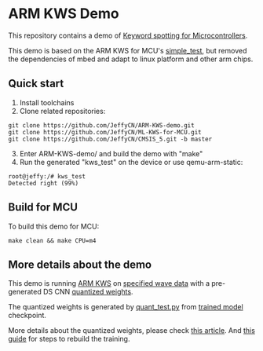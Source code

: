 # ARM KWS Demo

This repository contains a demo of [Keyword spotting for Microcontrollers](https://github.com/ARM-software/ML-KWS-for-MCU.git).

This demo is based on the ARM KWS for MCU's [simple_test](https://github.com/ARM-software/ML-KWS-for-MCU/tree/master/Deployment/Examples/simple_test), but removed the dependencies of mbed and adapt to linux platform and other arm chips.

## Quick start

1. Install toolchains
2. Clone related repositories:
```
git clone https://github.com/JeffyCN/ARM-KWS-demo.git
git clone https://github.com/JeffyCN/ML-KWS-for-MCU.git
git clone https://github.com/JeffyCN/CMSIS_5.git -b master
```
3. Enter ARM-KWS-demo/ and build the demo with "make"
4. Run the generated "kws_test" on the device or use qemu-arm-static:
```
root@jeffy:/# kws_test
Detected right (99%)
```

## Build for MCU

To build this demo for MCU:
```
make clean && make CPU=m4
```

## More details about the demo

This demo is running [ARM KWS](https://github.com/ARM-software/ML-KWS-for-MCU.git) on [specified wave data](Source/wav_data.h) with a pre-generated DS CNN [quantized weights](https://github.com/ARM-software/ML-KWS-for-MCU/blob/master/Deployment/Source/NN/DS_CNN/ds_cnn_weights.h).

The quantized weights is generated by [quant_test.py](https://github.com/ARM-software/ML-KWS-for-MCU/blob/master/quant_test.py) from [trained model](https://github.com/ARM-software/ML-KWS-for-MCU/blob/master/train_commands.txt) checkpoint.

More details about the quantized weights, please check [this article](https://blog.csdn.net/xj853663557/article/details/83688464). And [this guide](https://github.com/cledic/ML-KWS-for-MCU/blob/master/README2.md) for steps to rebuild the training.
